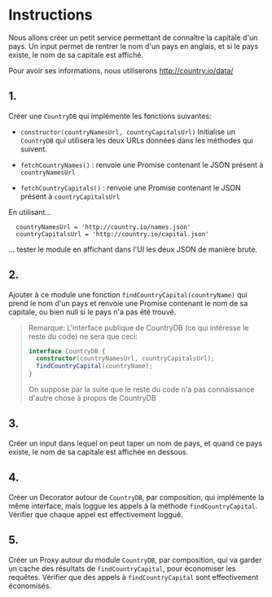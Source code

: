 # Instructions

Nous allons créer un petit service permettant de connaître la capitale d'un pays. Un input permet de rentrer le nom d'un pays en anglais, et si le pays existe, le nom de sa capitale est affiché.

Pour avoir ses informations, nous utiliserons
http://country.io/data/

## 1.

Créer une `CountryDB` qui implémente les fonctions suivantes:

- `constructor(countryNamesUrl, countryCapitalsUrl)`
  Initialise un `CountryDB` qui utilisera les deux URLs données dans les méthodes qui suivent.

- `fetchCountryNames()` : renvoie une Promise contenant le JSON présent à `countryNamesUrl`

- `fetchCountryCapitals()` : renvoie une Promise contenant le JSON présent à `countryCapitalsUrl`

En utilisant...

```
  countryNamesUrl = 'http://country.io/names.json'
  countryCapitalsUrl = 'http://country.io/capital.json'
```

... tester le module en affichant dans l'UI les deux JSON de manière brute.

## 2.

Ajouter à ce module une fonction `findCountryCapital(countryName)` qui prend le nom d'un pays et renvoie une Promise contenant le nom de sa capitale, ou bien null si le pays n'a pas été trouvé.

> Remarque: L'interface publique de CountryDB (ce qui intéresse le reste du code) ne sera que ceci:
>
> ```ts
> interface CountryDB {
>   constructor(countryNamesUrl, countryCapitalsUrl);
>   findCountryCapital(countryName);
> }
> ```
>
> On suppose par la suite que le reste du code n'a pas connaissance d'autre chose à propos de CountryDB

## 3.

Créer un input dans lequel on peut taper un nom de pays, et quand ce pays existe, le nom de sa capitale est affichée en dessous.

## 4.

Créer un Decorator autour de `CountryDB`, par composition, qui implémente la même interface, mais loggue les appels à la méthode `findCountryCapital`.
Vérifier que chaque appel est effectivement loggué.

## 5.

Créer un Proxy autour du module `CountryDB`, par composition, qui va garder un cache des résultats de `findCountryCapital`, pour économiser les requêtes.
Vérifier que des appels à `findCountryCapital` sont effectivement économisés.
